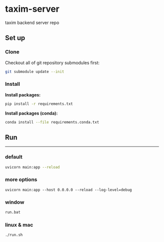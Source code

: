 # taxim-server
taxim backend server repo

## Set up

### Clone

Checkout all of git repository submodules first:

```bash
git submodule update --init
```

### Install

**Install packages:**

```bash
pip install -r requirements.txt
```

**Install packages (conda):**
```bash
conda install --file requirements.conda.txt
```

## Run
---
### default
```bash
uvicorn main:app --reload
```

### more options
```
uvicorn main:app --host 0.0.0.0 --reload --log-level=debug
```

### window
```bash
run.bat
```
### linux & mac
```bash
./run.sh
```
